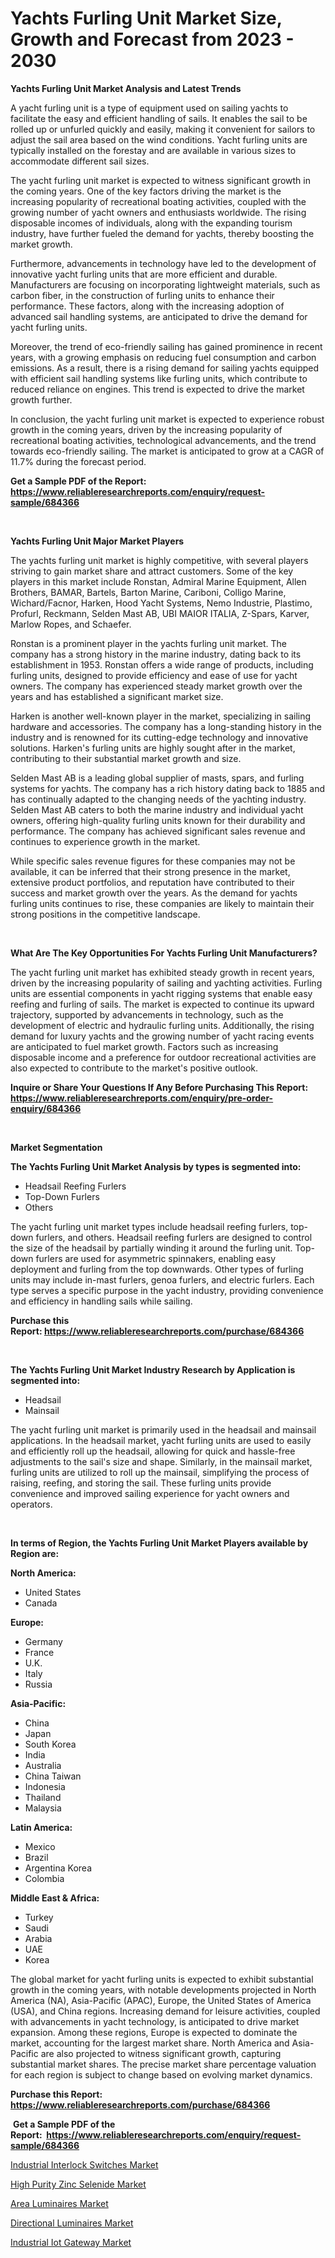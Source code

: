 <p><h1>Yachts Furling Unit Market Size, Growth and Forecast from 2023 - 2030</h1></p><p><strong>Yachts Furling Unit Market Analysis and Latest Trends</strong></p>
<p><p>A yacht furling unit is a type of equipment used on sailing yachts to facilitate the easy and efficient handling of sails. It enables the sail to be rolled up or unfurled quickly and easily, making it convenient for sailors to adjust the sail area based on the wind conditions. Yacht furling units are typically installed on the forestay and are available in various sizes to accommodate different sail sizes.</p><p>The yacht furling unit market is expected to witness significant growth in the coming years. One of the key factors driving the market is the increasing popularity of recreational boating activities, coupled with the growing number of yacht owners and enthusiasts worldwide. The rising disposable incomes of individuals, along with the expanding tourism industry, have further fueled the demand for yachts, thereby boosting the market growth.</p><p>Furthermore, advancements in technology have led to the development of innovative yacht furling units that are more efficient and durable. Manufacturers are focusing on incorporating lightweight materials, such as carbon fiber, in the construction of furling units to enhance their performance. These factors, along with the increasing adoption of advanced sail handling systems, are anticipated to drive the demand for yacht furling units.</p><p>Moreover, the trend of eco-friendly sailing has gained prominence in recent years, with a growing emphasis on reducing fuel consumption and carbon emissions. As a result, there is a rising demand for sailing yachts equipped with efficient sail handling systems like furling units, which contribute to reduced reliance on engines. This trend is expected to drive the market growth further.</p><p>In conclusion, the yacht furling unit market is expected to experience robust growth in the coming years, driven by the increasing popularity of recreational boating activities, technological advancements, and the trend towards eco-friendly sailing. The market is anticipated to grow at a CAGR of 11.7% during the forecast period.</p></p>
<p><strong>Get a Sample PDF of the Report:&nbsp; <a href="https://www.reliableresearchreports.com/enquiry/request-sample/684366">https://www.reliableresearchreports.com/enquiry/request-sample/684366</a></strong></p>
<p>&nbsp;</p>
<p><strong>Yachts Furling Unit Major Market Players</strong></p>
<p><p>The yachts furling unit market is highly competitive, with several players striving to gain market share and attract customers. Some of the key players in this market include Ronstan, Admiral Marine Equipment, Allen Brothers, BAMAR, Bartels, Barton Marine, Cariboni, Colligo Marine, Wichard/Facnor, Harken, Hood Yacht Systems, Nemo Industrie, Plastimo, Profurl, Reckmann, Selden Mast AB, UBI MAIOR ITALIA, Z-Spars, Karver, Marlow Ropes, and Schaefer.</p><p>Ronstan is a prominent player in the yachts furling unit market. The company has a strong history in the marine industry, dating back to its establishment in 1953. Ronstan offers a wide range of products, including furling units, designed to provide efficiency and ease of use for yacht owners. The company has experienced steady market growth over the years and has established a significant market size.</p><p>Harken is another well-known player in the market, specializing in sailing hardware and accessories. The company has a long-standing history in the industry and is renowned for its cutting-edge technology and innovative solutions. Harken's furling units are highly sought after in the market, contributing to their substantial market growth and size.</p><p>Selden Mast AB is a leading global supplier of masts, spars, and furling systems for yachts. The company has a rich history dating back to 1885 and has continually adapted to the changing needs of the yachting industry. Selden Mast AB caters to both the marine industry and individual yacht owners, offering high-quality furling units known for their durability and performance. The company has achieved significant sales revenue and continues to experience growth in the market.</p><p>While specific sales revenue figures for these companies may not be available, it can be inferred that their strong presence in the market, extensive product portfolios, and reputation have contributed to their success and market growth over the years. As the demand for yachts furling units continues to rise, these companies are likely to maintain their strong positions in the competitive landscape.</p></p>
<p>&nbsp;</p>
<p><strong>What Are The Key Opportunities For Yachts Furling Unit Manufacturers?</strong></p>
<p><p>The yacht furling unit market has exhibited steady growth in recent years, driven by the increasing popularity of sailing and yachting activities. Furling units are essential components in yacht rigging systems that enable easy reefing and furling of sails. The market is expected to continue its upward trajectory, supported by advancements in technology, such as the development of electric and hydraulic furling units. Additionally, the rising demand for luxury yachts and the growing number of yacht racing events are anticipated to fuel market growth. Factors such as increasing disposable income and a preference for outdoor recreational activities are also expected to contribute to the market's positive outlook.</p></p>
<p><strong>Inquire or Share Your Questions If Any Before Purchasing This Report: <a href="https://www.reliableresearchreports.com/enquiry/pre-order-enquiry/684366">https://www.reliableresearchreports.com/enquiry/pre-order-enquiry/684366</a></strong></p>
<p>&nbsp;</p>
<p><strong>Market Segmentation</strong></p>
<p><strong>The Yachts Furling Unit Market Analysis by types is segmented into:</strong></p>
<p><ul><li>Headsail Reefing Furlers</li><li>Top-Down Furlers</li><li>Others</li></ul></p>
<p><p>The yacht furling unit market types include headsail reefing furlers, top-down furlers, and others. Headsail reefing furlers are designed to control the size of the headsail by partially winding it around the furling unit. Top-down furlers are used for asymmetric spinnakers, enabling easy deployment and furling from the top downwards. Other types of furling units may include in-mast furlers, genoa furlers, and electric furlers. Each type serves a specific purpose in the yacht industry, providing convenience and efficiency in handling sails while sailing.</p></p>
<p><strong>Purchase this Report:&nbsp;<a href="https://www.reliableresearchreports.com/purchase/684366">https://www.reliableresearchreports.com/purchase/684366</a></strong></p>
<p>&nbsp;</p>
<p><strong>The Yachts Furling Unit Market Industry Research by Application is segmented into:</strong></p>
<p><ul><li>Headsail</li><li>Mainsail</li></ul></p>
<p><p>The yacht furling unit market is primarily used in the headsail and mainsail applications. In the headsail market, yacht furling units are used to easily and efficiently roll up the headsail, allowing for quick and hassle-free adjustments to the sail's size and shape. Similarly, in the mainsail market, furling units are utilized to roll up the mainsail, simplifying the process of raising, reefing, and storing the sail. These furling units provide convenience and improved sailing experience for yacht owners and operators.</p></p>
<p>&nbsp;</p>
<p><strong>In terms of Region, the Yachts Furling Unit Market Players available by Region are:</strong></p>
<p>
    <p> <strong> North America: </strong>
        <ul>
            <li>United States</li>
            <li>Canada</li>
        </ul>
        </p> 
    <p> <strong> Europe: </strong>
        <ul>
            <li>Germany</li>
            <li>France</li>
            <li>U.K.</li>
            <li>Italy</li>
            <li>Russia</li>
        </ul>
        </p> 
    <p> <strong> Asia-Pacific: </strong>
        <ul>
            <li>China</li>
            <li>Japan</li>
            <li>South Korea</li>
            <li>India</li>
            <li>Australia</li>
            <li>China Taiwan</li>
            <li>Indonesia</li>
            <li>Thailand</li>
            <li>Malaysia</li>
        </ul>
        </p> 
    <p> <strong> Latin America: </strong>
        <ul>
            <li>Mexico</li>
            <li>Brazil</li>
            <li>Argentina Korea</li>
            <li>Colombia</li>
        </ul>
        </p> 
    <p> <strong> Middle East & Africa: </strong>
        <ul>
            <li>Turkey</li>
            <li>Saudi</li>
            <li>Arabia</li>
            <li>UAE</li>
            <li>Korea</li>
        </ul>
    </p>
    </p>
<p><p>The global market for yacht furling units is expected to exhibit substantial growth in the coming years, with notable developments projected in North America (NA), Asia-Pacific (APAC), Europe, the United States of America (USA), and China regions. Increasing demand for leisure activities, coupled with advancements in yacht technology, is anticipated to drive market expansion. Among these regions, Europe is expected to dominate the market, accounting for the largest market share. North America and Asia-Pacific are also projected to witness significant growth, capturing substantial market shares. The precise market share percentage valuation for each region is subject to change based on evolving market dynamics.</p></p>
<p><strong>Purchase this Report: <a href="https://www.reliableresearchreports.com/purchase/684366">https://www.reliableresearchreports.com/purchase/684366</a></strong></p>
<p>&nbsp;<strong>Get a Sample PDF of the Report:&nbsp;&nbsp;<a href="https://www.reliableresearchreports.com/enquiry/request-sample/684366">https://www.reliableresearchreports.com/enquiry/request-sample/684366</a></strong></p>
<p><strong></strong></p>
<p><p><a href="https://www.linkedin.com/pulse/industrial-interlock-switches-market-research-report-unlocks-nsnme/">Industrial Interlock Switches Market</a></p><p><a href="https://medium.com/@akshatreportprime/analyzing-high-purity-zinc-selenide-market-global-industry-perspective-and-forecast-2023-to-2030-9ab7fce1d4c4">High Purity Zinc Selenide Market</a></p><p><a href="https://github.com/Chiragrp22/Market-Research-Report-List-1/blob/main/area-luminaires-market.md">Area Luminaires Market</a></p><p><a href="https://github.com/ChiragRP21/Market-Research-Report-List-1/blob/main/directional-luminaires-market.md">Directional Luminaires Market</a></p><p><a href="https://www.linkedin.com/pulse/industrial-iot-gateway-market-size-share-amp-trends-analysis-dnuee/">Industrial Iot Gateway Market</a></p></p>